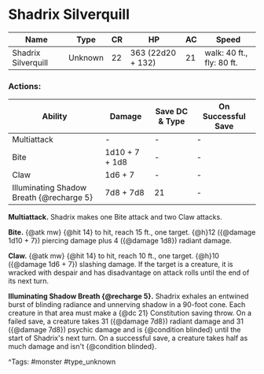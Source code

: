 # Shadrix Silverquill

| Name | Type | CR | HP | AC | Speed |
|------|------|----|----|----|-------|
| Shadrix Silverquill | Unknown | 22 | 363 (22d20 + 132) | 21 | walk: 40 ft., fly: 80 ft. |

### Actions:

| Ability | Damage | Save DC & Type | On Successful Save |
|---------|--------|----------------|--------------------|
| Multiattack | - | - | - |
| Bite | 1d10 + 7 + 1d8 | - | - |
| Claw | 1d6 + 7 | - | - |
| Illuminating Shadow Breath {@recharge 5} | 7d8 + 7d8 | 21 | - |


**Multiattack.** Shadrix makes one Bite attack and two Claw attacks.

**Bite.** {@atk mw} {@hit 14} to hit, reach 15 ft., one target. {@h}12 ({@damage 1d10 + 7}) piercing damage plus 4 ({@damage 1d8}) radiant damage.

**Claw.** {@atk mw} {@hit 14} to hit, reach 10 ft., one target. {@h}10 ({@damage 1d6 + 7}) slashing damage. If the target is a creature, it is wracked with despair and has disadvantage on attack rolls until the end of its next turn.

**Illuminating Shadow Breath {@recharge 5}.** Shadrix exhales an entwined burst of blinding radiance and unnerving shadow in a 90-foot cone. Each creature in that area must make a {@dc 21} Constitution saving throw. On a failed save, a creature takes 31 ({@damage 7d8}) radiant damage and 31 ({@damage 7d8}) psychic damage and is {@condition blinded} until the start of Shadrix's next turn. On a successful save, a creature takes half as much damage and isn't {@condition blinded}.

^Tags: #monster #type_unknown